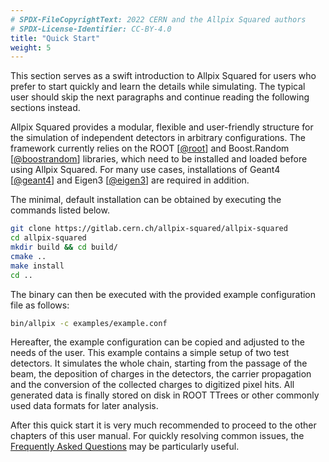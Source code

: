 ```yaml
---
# SPDX-FileCopyrightText: 2022 CERN and the Allpix Squared authors
# SPDX-License-Identifier: CC-BY-4.0
title: "Quick Start"
weight: 5
---
```


This section serves as a swift introduction to Allpix Squared for users who prefer to start quickly and learn the details
while simulating. The typical user should skip the next paragraphs and continue reading the following sections instead.

Allpix Squared provides a modular, flexible and user-friendly structure for the simulation of independent detectors in
arbitrary configurations. The framework currently relies on the ROOT \[[@root]\] and Boost.Random \[[@boostrandom]\]
libraries, which need to be installed and loaded before using Allpix Squared. For many use cases, installations of Geant4
\[[@geant4]\] and Eigen3 \[[@eigen3]\] are required in addition.

The minimal, default installation can be obtained by executing the commands listed below.

```sh
git clone https://gitlab.cern.ch/allpix-squared/allpix-squared
cd allpix-squared
mkdir build && cd build/
cmake ..
make install
cd ..
```

The binary can then be executed with the provided example configuration file as follows:

```sh
bin/allpix -c examples/example.conf
```

Hereafter, the example configuration can be copied and adjusted to the needs of the user. This example contains a simple
setup of two test detectors. It simulates the whole chain, starting from the passage of the beam, the deposition of charges
in the detectors, the carrier propagation and the conversion of the collected charges to digitized pixel hits. All generated
data is finally stored on disk in ROOT TTrees or other commonly used data formats for later analysis.

After this quick start it is very much recommended to proceed to the other chapters of this user manual. For quickly
resolving common issues, the [Frequently Asked Questions](../12_faq/_index.md) may be particularly useful.


[@root]: http://root.cern.ch/
[@boostrandom]: https://www.boost.org/doc/libs/1_75_0/doc/html/boost_random/reference.html
[@geant4]: https://doi.org/10.1016/S0168-9002(03)01368-8
[@eigen3]: http://eigen.tuxfamily.org
